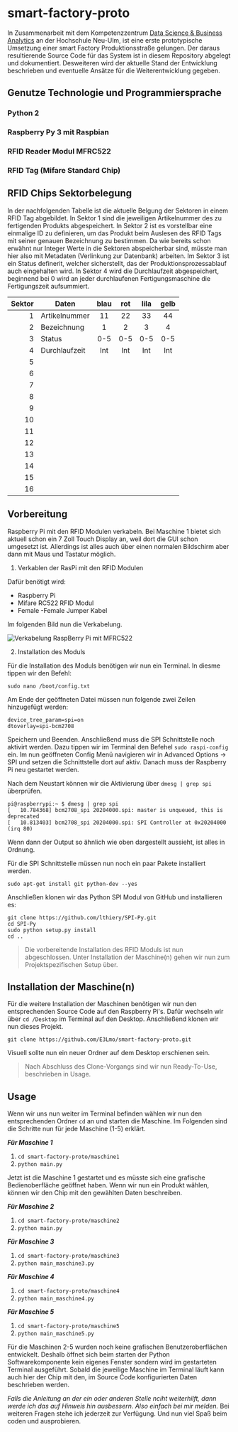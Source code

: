 # smart-factory-proto
In Zusammenarbeit mit dem Kompetenzzentrum [Data Science & Business Analytics](https://www.hs-neu-ulm.de/forschung/institute-kompetenzzentren-netzwerke/data-science-and-business-analytics/) an der Hochschule Neu-Ulm, ist eine erste prototypische Umsetzung einer smart Factory Produktionsstraße gelungen. Der daraus resultierende Source Code für das System ist in diesem Repository abgelegt und dokumentiert. Desweiteren wird der aktuelle Stand der Entwicklung beschrieben und eventuelle Ansätze für die Weiterentwicklung gegeben.

## Genutze Technologie und Programmiersprache

### Python 2

### Raspberry Py 3 mit Raspbian

### RFID Reader Modul MFRC522

### RFID Tag (Mifare Standard Chip)


## RFID Chips Sektorbelegung

In der nachfolgenden Tabelle ist die aktuelle Belgung der Sektoren in einem RFID Tag abgebildet. In Sektor 1 sind die jeweiligen Artikelnummer des zu fertigenden Produkts abgespeichert. In Sektor 2 ist es vorstellbar eine einmalige ID zu definieren, um das Produkt beim Auslesen des RFID Tags mit seiner genauen Bezeichnung zu bestimmen. Da wie bereits schon erwähnt nur Integer Werte in die Sektoren abspeicherbar sind, müsste man hier also mit Metadaten (Verlinkung zur Datenbank) arbeiten. Im Sektor 3 ist ein Status definerit, welcher sicherstellt, das der Produktionsprozessablauf auch eingehalten wird. In Sektor 4 wird die Durchlaufzeit abgespeichert, beginnend bei 0 wird an jeder durchlaufenen Fertigungsmaschine die Fertigungszeit aufsummiert.

| Sektor | Daten         | blau | rot | lila | gelb |
|-------:|---------------|:----:|:---:|:----:|:----:|
|      1 | Artikelnummer |  11  |  22 |  33  |  44  |
|      2 | Bezeichnung   |   1  |  2  |   3  |   4  |
|      3 | Status        |  0-5 | 0-5 |  0-5 |  0-5 |
|      4 | Durchlaufzeit |  Int | Int |  Int |  Int |
|      5 |               |      |     |      |      |
|      6 |               |      |     |      |      |
|      7 |               |      |     |      |      |
|      8 |               |      |     |      |      |
|      9 |               |      |     |      |      |
|     10 |               |      |     |      |      |
|     11 |               |      |     |      |      |
|     12 |               |      |     |      |      |
|     13 |               |      |     |      |      |
|     14 |               |      |     |      |      |
|     15 |               |      |     |      |      |
|     16 |               |      |     |      |      |


## Vorbereitung

Raspberry Pi mit den RFID Modulen verkabeln. Bei Maschine 1 bietet sich aktuell schon ein 7 Zoll Touch Display an, weil dort die GUI schon umgesetzt ist. Allerdings ist alles auch über einen normalen Bildschirm aber dann mit Maus und Tastatur möglich.

1. Verkablen der RasPi mit den RFID Modulen

Dafür benötigt wird:

* Raspberry Pi
* Mifare RC522 RFID Modul
* Female -Female Jumper Kabel

Im folgenden Bild nun die Verkabelung.

![Verkabelung RaspBerry Pi mit MFRC522](https://tutorials-raspberrypi.de/wp-content/uploads/Raspberry-Pi-RFID-RC522-NFC_Steckplatine-600x391.png)

2. Installation des Moduls

Für die Installation des Moduls benötigen wir nun ein Terminal. In diesme tippen wir den Befehl:

`sudo nano /boot/config.txt`

Am Ende der geöffneten Datei müssen nun folgende zwei Zeilen hinzugefügt werden:

```
device_tree_param=spi=on
dtoverlay=spi-bcm2708
```

Speichern und Beenden.
Anschließend muss die SPI Schnittstelle noch aktivirt werden. Dazu tippen wir im Terminal den Befehel `sudo raspi-config` ein. 
Im nun geöffneten Config Menü navigieren wir in Advanced Options $\to$ SPI und setzen die Schnittstelle dort auf aktiv. Danach muss der Raspberry Pi neu gestartet werden.

Nach dem Neustart können wir die Aktivierung über `dmesg | grep spi` überprüfen. 

```
pi@raspberrypi:~ $ dmesg | grep spi
[   10.784368] bcm2708_spi 20204000.spi: master is unqueued, this is deprecated
[   10.813403] bcm2708_spi 20204000.spi: SPI Controller at 0x20204000 (irq 80)
```

Wenn dann der Output so ähnlich wie oben dargestellt aussieht, ist alles in Ordnung.

Für die SPI Schnittstelle müssen nun noch ein paar Pakete installiert werden.

`sudo apt-get install git python-dev --yes`

Anschließen klonen wir das Python SPI Modul von GitHub und installieren es:

```
git clone https://github.com/lthiery/SPI-Py.git
cd SPI-Py
sudo python setup.py install
cd ..
```

> Die vorbereitende Installation des RFID Moduls ist nun abgeschlossen. Unter Installation der Maschine(n) gehen wir nun zum Projektspezifischen Setup über.

## Installation der Maschine(n)

Für die weitere Installation der Maschinen benötigen wir nun den entsprechenden Source Code auf den Raspberry Pi's. Dafür wechseln wir über `cd /Desktop` im Terminal auf den Desktop. Anschließend klonen wir nun dieses Projekt.

`git clone https://github.com/E3Lmo/smart-factory-proto.git`

Visuell sollte nun ein neuer Ordner auf dem Desktop erschienen sein. 

> Nach Abschluss des Clone-Vorgangs sind wir nun Ready-To-Use, beschrieben in Usage.

## Usage

Wenn wir uns nun weiter im Terminal befinden wählen wir nun den entsprechenden Ordner `cd` an und starten die Maschine. Im Folgenden sind die Schritte nun für jede Maschine (1-5) erklärt.

***Für Maschine 1***

1. `cd smart-factory-proto/maschine1`
2. `python main.py`

Jetzt ist die Maschine 1 gestartet und es müsste sich eine grafische Bedienoberfläche geöffnet haben. Wenn wir nun ein Produkt wählen, können wir den Chip mit den gewählten Daten beschreiben.

***Für Maschine 2***

1. `cd smart-factory-proto/maschine2`
2. `python main.py`

***Für Maschine 3***

1. `cd smart-factory-proto/maschine3`
2. `python main_maschine3.py`

***Für Maschine 4***

1. `cd smart-factory-proto/maschine4`
2. `python main_maschine4.py`

***Für Maschine 5***

1. `cd smart-factory-proto/maschine5`
2. `python main_maschine5.py`

Für die Maschinen 2-5 wurden noch keine grafischen Benutzeroberflächen entwickelt. Deshalb öffnet sich beim starten der Python Softwarekomponente kein eigenes Fenster sondern wird im gestarteten Terminal ausgeführt. Sobald die jeweilige Maschine im Terminal läuft kann auch hier der Chip mit den, im Source Code konfigurierten Daten beschrieben werden.

*Falls die Anleitung an der ein oder anderen Stelle nciht weiterhilft, dann werde ich das auf Hinweis hin ausbessern. Also einfach bei mir melden.*
Bei weiteren Fragen stehe ich jederzeit zur Verfügung. Und nun viel Spaß beim coden und ausprobieren.

